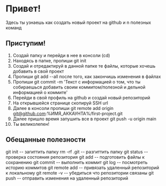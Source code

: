 # Привет! 

Здесь ты узнаешь как создать новый проект на github и n полезных команд

## Приступим!

1. Создай папку и перейди в нее в консоли (cd)
2. Находясь в папке, пропиши git init
3. Создай и отредактируй в данной папке те файлы, которые хочешь добавить в свой проект 
4. Пропиши git add --all после того, как закончишь изменения в файлах
5. Пропиши git commit -m 'Текст с информацией о том, что ты собираешься добавить своим коммитом/полезной и дельной информацией о коммите'
6. Перейди в свой профиль на github и создай новый репозиторий 
7. На открывшейся странице скопируй SSH url
8. Далее в консоли пропиши git remote add origin git@github.com:%ИМЯ_АККАУНТА%/first-project.git 
9. Далее пришло время запушить все в проект git push -u origin main   
10. Ты великолепен!


## Обещанные полезности

git init -- загиттить папку
rm -rf .git -- разгиттить папку
git status -- проверка состояния репозитория
git add -- подготовить файлы к сохранению
git commit -- выполнить коммит
git log -- посмотреть историю коммитов
git remote add -- привязать удаленный репозиторий к локальному
git remote -v -- убедиться что репозитории связаны
git push -- отправить изменения на удаленный репозиторий
